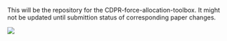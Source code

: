 This will be the repository for the CDPR-force-allocation-toolbox. It might not be updated until submittion status of corresponding paper changes.


![](Gif/ExampleTraj.gif)

